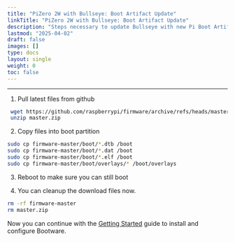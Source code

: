 ```yaml
---
title: "PiZero 2W with Bullseye: Boot Artifact Update"
linkTitle: "PiZero 2W with Bullseye: Boot Artifact Update"
description: "Steps necessary to update Bullseye with new Pi Boot Artifacts prior to installing Bootware"
lastmod: "2025-04-02"
draft: false
images: []
type: docs
layout: single
weight: 0
toc: false
---
```


-----

1. Pull latest files from github

```bash
 wget https://github.com/raspberrypi/firmware/archive/refs/heads/master.zip
 unzip master.zip
```

2. Copy files into boot partition

```bash
sudo cp firmware-master/boot/*.dtb /boot
sudo cp firmware-master/boot/*.dat /boot
sudo cp firmware-master/boot/*.elf /boot
sudo cp firmware-master/boot/overlays/* /boot/overlays
```

3. Reboot to make sure you can still boot

4. You can cleanup the download files now.

```bash
rm -rf firmware-master
rm master.zip
```

Now you can continue with the [Getting Started](../../getting-started) guide to install and configure Bootware.


